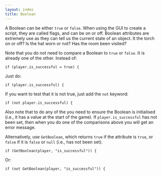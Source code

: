 ```yaml
---
layout: index
title: Boolean
---
```


A Boolean can be either `true` or `false`. When using the GUI to create a script, they are called flags, and can be on or off. Boolean attributes are extremely use as they can tell us the current state of an object. It the torch on or off? Is the hat worn or not? Has the room been visited?

Note that you do not need to compare a Boolean to `true` or `false`. It is already one of the other. Instead of:

```
if (player.is_successful = true) {
```

Just do:

```
if (player.is_successful) {
```

If you want to test that it is not true, just add the `not` keyword:

```
if (not player.is_successful) {
```

Also note that to do any of the you need to ensure the Boolean is initialised (i.e., it has a value at the start of the game). If `player.is_successful` has not been set, then when you do one of the comparisons above you will get an error message.

Alternatively, use `GetBoolean`, which returns `true` if the attribute is `true`, or `false` if it is `false` or `null` (i.e., has not been set).

```
if (GetBoolean(player, "is_successful")) {
```

Or:

```
if (not GetBoolean(player, "is_successful")) {
```
